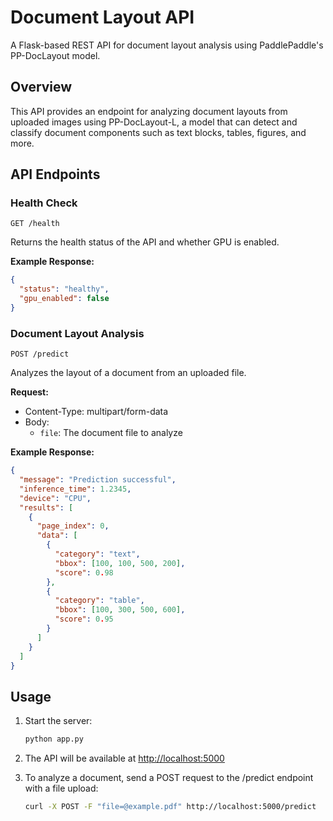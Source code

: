 # Document Layout API

A Flask-based REST API for document layout analysis using PaddlePaddle's PP-DocLayout model.

## Overview

This API provides an endpoint for analyzing document layouts from uploaded images using PP-DocLayout-L, a model that can detect and classify document components such as text blocks, tables, figures, and more.

## API Endpoints

### Health Check

```
GET /health
```

Returns the health status of the API and whether GPU is enabled.

**Example Response:**

```json
{
  "status": "healthy",
  "gpu_enabled": false
}
```

### Document Layout Analysis

```
POST /predict
```

Analyzes the layout of a document from an uploaded file.

**Request:**

- Content-Type: multipart/form-data
- Body:
  - `file`: The document file to analyze

**Example Response:**

```json
{
  "message": "Prediction successful",
  "inference_time": 1.2345,
  "device": "CPU",
  "results": [
    {
      "page_index": 0,
      "data": [
        {
          "category": "text",
          "bbox": [100, 100, 500, 200],
          "score": 0.98
        },
        {
          "category": "table",
          "bbox": [100, 300, 500, 600],
          "score": 0.95
        }
      ]
    }
  ]
}
```

## Usage

1. Start the server:

   ```bash
   python app.py
   ```

2. The API will be available at <http://localhost:5000>

3. To analyze a document, send a POST request to the /predict endpoint with a file upload:

   ```bash
   curl -X POST -F "file=@example.pdf" http://localhost:5000/predict
   ```
